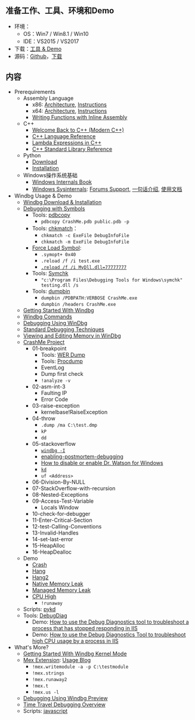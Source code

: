 ## 准备工作、工具、环境和Demo
- 环境：
	- OS：Win7 / Win8.1 / Win10
	- IDE：VS2015 / VS2017
- 下载：[工具 & Demo](https://share.weiyun.com/5SHAbCW)
- 源码：[Github](https://github.com/wu-wenxiang/Training-Debug-Windows-Public/tree/master/src)，[下载](https://github.com/wu-wenxiang/Training-Debug-Windows-Public/archive/master.zip)

## 内容
- Prerequirements
	- Assembly Language
		- x86: [Architecture](https://docs.microsoft.com/en-us/windows-hardware/drivers/debugger/x86-architecture), [Instructions](https://docs.microsoft.com/en-us/windows-hardware/drivers/debugger/x86-instructions)
		- x64: [Architecture](https://docs.microsoft.com/en-us/windows-hardware/drivers/debugger/x64-architecture), [Instructions](https://docs.microsoft.com/en-us/windows-hardware/drivers/debugger/x64-instructions)
		- [Writing Functions with Inline Assembly](https://msdn.microsoft.com/en-us/library/5sds75we.aspx)
	- C++
		- [Welcome Back to C++ (Modern C++)](https://msdn.microsoft.com/en-us/library/hh279654.aspx)
		- [C++ Language Reference](https://msdn.microsoft.com/en-us/library/3bstk3k5.aspx)
		- [Lambda Expressions in C++](https://msdn.microsoft.com/en-us/library/dd293608.aspx)
		- [C++ Standard Library Reference](https://msdn.microsoft.com/en-us/library/cscc687y.aspx)
	- Python
		- [Download](https://www.python.org/downloads/)
		- [Installation](https://github.com/wu-wenxiang/Training-Python-Public/blob/master/doc/Installation-Python.md)
	- Windows操作系统基础
		- [Windows Internals Book](https://docs.microsoft.com/en-us/sysinternals/learn/windows-internals)
		- [Windows Sysinternals](https://docs.microsoft.com/en-us/sysinternals/): [Forums Support](https://social.technet.microsoft.com/Forums/en-US/home?category=sysinternals&amp;filter=alltypes&amp;sort=lastpostdesc), [一句话介绍](http://blog.wuwenxiang.net/Windows-Sysinternals), [使用文档](https://docs.microsoft.com/en-us/sysinternals/learn/troubleshooting-book)
- Windbg Usage & Demo
	- [Windbg Download & Installation](https://docs.microsoft.com/en-us/windows-hardware/drivers/debugger/debugger-download-tools)
	- [Debugging with Symbols](https://docs.microsoft.com/en-us/windows/desktop/dxtecharts/debugging-with-symbols)
		- Tools: [pdbcopy](https://docs.microsoft.com/en-us/windows-hardware/drivers/debugger/using-pdbcopy)
			- `pdbcopy CrashMe.pdb public.pdb -p`
		- Tools: [chkmatch](http://www.debuginfo.com/tools/chkmatch.html)：
			- `chkmatch -c ExeFile DebugInfoFile`
			- `chkmatch -m ExeFile DebugInfoFile`
		- [Force Load Symbol](http://ntcoder.com/bab/2012/03/06/how-to-force-symbol-loading-in-windbg/): 
			- `.symopt+ 0x40`
			- `.reload /f /i test.exe`
			- [`.reload /f /i MyDll.dll=77777777`](https://stackoverflow.com/questions/10979418/forcing-windbg-to-load-symbols-of-an-unloaded-module)
		- Tools: [Symchk](https://docs.microsoft.com/en-us/windows-hardware/drivers/debugger/using-symchk)
			- `"c:\Program Files\Debugging Tools for Windows\symchk" testing.dll /s`
		- Tools: [dumpbin](https://msdn.microsoft.com/en-us/library/c1h23y6c.aspx?f=255&MSPPError=-2147217396)
			- `dumpbin /PDBPATH:VERBOSE CrashMe.exe`
			- `dumpbin /headers CrashMe.exe`
	- [Getting Started With Windbg](https://docs.microsoft.com/en-us/windows-hardware/drivers/debugger/getting-started-with-windbg)
	- [Windbg Commands](https://docs.microsoft.com/en-us/windows-hardware/drivers/debugger/commands)
	- [Debugging Using WinDbg](https://docs.microsoft.com/en-us/windows-hardware/drivers/debugger/debugging-using-windbg)
	- [Standard Debugging Techniques](https://docs.microsoft.com/en-us/windows-hardware/drivers/debugger/standard-debugging-techniques)
	- [Viewing and Editing Memory in WinDbg](https://docs.microsoft.com/en-us/windows-hardware/drivers/debugger/memory-window)
	- [CrashMe Project](http://windbg.info/apps/46-crashme.html)
		- 01-breakpoint
			- Tools: [WER Dump](https://docs.microsoft.com/zh-cn/windows/desktop/wer/wer-settings)
			- Tools: [Procdump](https://docs.microsoft.com/en-us/sysinternals/downloads/procdump)
			- EventLog
			- Dump first check
			- `!analyze -v`
		- 02-asm-int-3
			- Faulting IP
			- Error Code
		- 03-raise-exception
			- kernelbase!RaiseException
		- 04-throw
			- `.dump /ma C:\test.dmp`
			- `kP`
			- `dd` <Exception Object>
		- 05-stackoverflow
			- [`windbg -I`](https://docs.microsoft.com/en-us/windows-hardware/drivers/debugger/windbg-command-line-options)
			- [enabling-postmortem-debugging](https://docs.microsoft.com/en-us/windows-hardware/drivers/debugger/enabling-postmortem-debugging)
			- [How to disable or enable Dr. Watson for Windows](https://support.microsoft.com/en-us/help/188296/how-to-disable-or-enable-dr-watson-for-windows)
			- [`kd`](https://docs.microsoft.com/en-us/windows-hardware/drivers/debugger/k--kb--kc--kd--kp--kp--kv--display-stack-backtrace-)
			- `uf <Address>`
		- 06-Division-By-NULL
		- 07-StackOverflow-with-recursion
		- 08-Nested-Exceptions
		- 09-Access-Test-Variable
			- Locals Window 
		- 10-check-for-debugger
		- 11-Enter-Critical-Section
		- 12-test-Calling-Conventions
		- 13-Invalid-Handles
		- 14-set-last-error
		- 15-HeapAlloc
		- 16-HeapDealloc
	- Demo
		- [Crash](https://msdn.microsoft.com/library/windows/desktop/ee416349)
		- [Hang](https://blogs.msdn.microsoft.com/benjaminperkins/2013/01/08/debugging-a-hung-application-with-windbg/)
		- [Hang2](https://blogs.msdn.microsoft.com/msdnts/2006/11/24/how-to-debug-application-crashhang-in-production-environment/)
		- [Native Memory Leak](https://docs.microsoft.com/en-us/windows-hardware/drivers/debugger/using-umdh-to-find-a-user-mode-memory-leak)
		- [Managed Memory Leak](https://blogs.msdn.microsoft.com/paullou/2011/06/28/debugging-managed-code-memory-leak-with-memory-dump-using-windbg/)
		- [CPU High](https://blogs.msdn.microsoft.com/ntdebugging/2008/05/15/how-to-track-down-high-cpu-in-user-mode-applications-a-live-debug/) 
			- `!runaway`
	- Scripts: [pykd](https://github.com/wu-wenxiang/Tool-Windbg-Pykd-Scripts)
	- Tools: [DebugDiag](https://www.microsoft.com/en-us/download/details.aspx?id=49924)
		- Demo: [How to use the Debug Diagnostics tool to troubleshoot a process that has stopped responding in IIS](https://support.microsoft.com/en-us/help/919792/how-to-use-the-debug-diagnostics-tool-to-troubleshoot-a-process-that-h)
		- Demo: [How to use the Debug Diagnostics Tool to troubleshoot high CPU usage by a process in IIS](https://support.microsoft.com/en-us/help/919791/how-to-use-the-debug-diagnostics-tool-to-troubleshoot-high-cpu-usage-b)
- What's More?
	- [Getting Started With Windbg Kernel Mode](https://docs.microsoft.com/en-us/windows-hardware/drivers/debugger/getting-started-with-windbg--kernel-mode-)
	- [Mex Extension](https://www.microsoft.com/en-us/download/details.aspx?id=53304): [Usage Blog](https://blogs.msdn.microsoft.com/luisdem/2016/07/19/mex-debugging-extension-for-windbg-2/)
		- `!mex.writemodule -a -p C:\testmodule`
		- `!mex.strings`
		- `!mex.runaway2`
		- `!mex.t`
		- `!mex.us -l`
	- [Debugging Using Windbg Preview](https://docs.microsoft.com/en-us/windows-hardware/drivers/debugger/debugging-using-windbg-preview)
	- [Time Travel Debugging Overview](https://docs.microsoft.com/en-us/windows-hardware/drivers/debugger/time-travel-debugging-overview)
	- Scripts: [javascript](https://docs.microsoft.com/en-us/windows-hardware/drivers/debugger/time-travel-debugging-javascript-automation)
